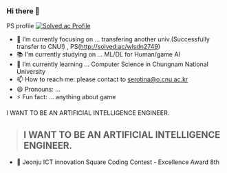 ### Hi there 👋
PS profile
[![Solved.ac Profile](http://mazassumnida.wtf/api/v2/generate_badge?boj=wlsdn2749)](https://solved.ac/wlsdn2749/)
- 🔭 I’m currently focusing on ... transfering another univ.(Successfully transfer to CNU!) , PS(http://solved.ac/wlsdn2749)
- 📚 I'm currently studying on ... ML/DL for Human/game AI
- 🌱 I’m currently learning ... Computer Science in Chungnam National University 
- 📫 How to reach me: please contact to serotina@o.cnu.ac.kr
- 😄 Pronouns: ...
- ⚡ Fun fact: ... anything about game  


I WANT TO BE AN ARTIFICIAL INTELLIGENCE ENGINEER.
><h2>I WANT TO BE AN ARTIFICIAL INTELLIGENCE ENGINEER.</h2>
- 🥉 Jeonju ICT innovation Square Coding Contest - Excellence Award 8th
